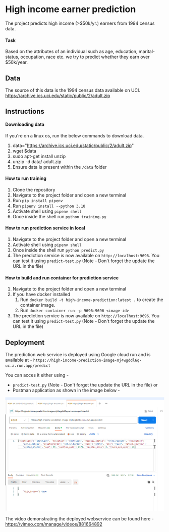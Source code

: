 # High income earner prediction
The project predicts high income (>$50k/yr.) earners from 1994 census data.

#### Task
Based on the attributes of an individual such as age, education,
marital-status, occupation, race etc. we try to predict whether they earn over $50k/year. 

## Data
The source of this data is the 1994 census data available on UCI.
https://archive.ics.uci.edu/static/public/2/adult.zip

## Instructions

#### Downloading data
If you're on a linux os, run the below commands to download data.
1. data="https://archive.ics.uci.edu/static/public/2/adult.zip"
2. wget $data
3. sudo apt-get install unzip
4. unzip -d data/ adult.zip
5. Ensure data is present within the `/data` folder


#### How to run training
1. Clone the repository
2. Navigate to the project folder and open a new terminal
3. Run `pip install pipenv`
4. Run `pipenv install --python 3.10`
5. Activate shell using `pipenv shell`
6. Once inside the shell run `python training.py`

#### How to run prediction service in local
1. Navigate to the project folder and open a new terminal
2. Activate shell using `pipenv shell`
3. Once inside the shell run `python predict.py`
4. The prediction service is now available on `http://localhost:9696`. You can test it using `predict-test.py` (Note - Don't forget the update the URL in the file)

#### How to build and run container for prediction service
1. Navigate to the project folder and open a new terminal
2. If you have docker installed
    1. Run `docker build -t high-income-prediction:latest .` to create the container image.
    2. Run `docker container run -p 9696:9696 <image-id>`
3. The prediction service is now available on `http://localhost:9696`. You can test it using `predict-test.py` (Note - Don't forget the update the URL in the file)

## Deployment
The prediction web service is deployed using Google cloud run and is available at - `https://high-income-prediction-image-mj4wgddl6q-uc.a.run.app/predict`

You can acces it either using -
- `predict-test.py` (Note - Don't forget the update the URL in the file)
or
- Postman application as shown in the image below -

![alt text](https://github.com/Shubh18s/high-income-earner-prediction/blob/6385ba9d20b63529fe17fedf6144c1ec6a15bdf4/high-income-earner-web-service-screenshot.png)

The video demonstrating the deployed webservice can be found here - https://vimeo.com/manage/videos/881664892